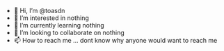 - 👋 Hi, I’m @toasdn
- 👀 I’m interested in nothing
- 🌱 I’m currently learning nothing
- 💞️ I’m looking to collaborate on nothing
- 📫 How to reach me ... dont know why anyone would want to reach me

<!---
toasdn/toasdn is a ✨ special ✨ repository because its `README.md` (this file) appears on your GitHub profile.
You can click the Preview link to take a look at your changes.
--->
